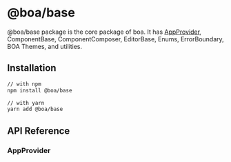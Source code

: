 # @boa/base

@boa/base package is the core package of boa. It has [AppProvider](#AppProvider), ComponentBase, ComponentComposer, EditorBase, Enums, ErrorBoundary, BOA Themes, and utilities.

## Installation


```sh
// with npm
npm install @boa/base

// with yarn
yarn add @boa/base
```

## API Reference

### AppProvider



